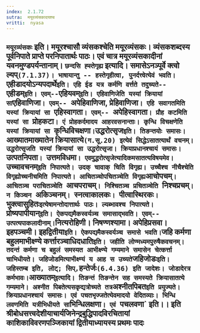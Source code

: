```yaml
---
index:  2.1.72
sutra:  मयूरव्यंसकादयश्च
vritti:  nyasa
---
```


`मयूरव्यंसकः` इति। मयूरश्चासौ व्यंसकश्चेति मयूरव्यंसकः। व्यंसकशब्दस्य पूर्वनिपाते प्राप्ते परनिपातार्थः पाठः। एवं चात्र मयूरव्यंसकादीनां यवनमुण्डपर्यन्तानाम्। `छन्दसि ह्स्तेगृह्य` इत्यादि। समासेऽनञ्पूर्वे क्त्वो ल्यप्` (7.1.37)। भाषायान्तु -- हस्तेगृहीत्वा, पुनर्दत्त्वेत्येवं भवति। `एहीडादयोऽन्यपदार्थे` इति। एहि ईड यत्र कर्मणि वर्त्तते तदुच्यते-- `एहीडम्` इति। एवम्-- `एहियवम्` इति। एहिवाणिजेति यस्यां क्रियायां सा `एहिवाणिजा`। एवम्-- `अपेहिवाणिजा, प्रेहिवाणिजा`। एहि सवागतमिति यस्यां क्रियायां सा `एहिस्वागता`। एवम्-- `अपेहिस्वागता`। प्रौह कटमिति यस्यां सा `प्रोहकटा`। एं प्रोहकर्दमादय आहरवसनान्ताः। कृन्धि विचक्षणेति यस्यां क्रियायां सा `कृन्धिविचक्षणा` । `उद्धरोत्सृज` इति। तिङन्तयोः समासः। `आख्यातमाख्यातेन क्रियासात्ये` (ग.सू.20) इत्येवं सिद्धेऽसातत्यार्थं वचनम्। उद्धरोत्सृजति यस्यां क्रियायां सा उद्धरोत्सृजा। क्रियाप्रधानश्चायं समासः। `उत्पतनिपता`। `उत्तमविधमा`। एवमुद्धरोत्सृजेत्यादिकमसातत्यविषयमेव। `उच्चावचनम्` इति निपात्यते। उदक् चावाक् चिति विगृह्य। उच्चैश्च नीचैश्चेति विगृह्योच्चनीचमिति निपात्यते। आचितञ्चोपचितञ्चेति विगृह्य `आचोपचम्`। आचितञ्च पराचितञ्चेति `आचपराचम्`। निश्चितञ्च प्रचितञ्चेति `निश्चप्रचम्`। न किञ्चन `अकिञ्चनम्`। `स्नत्वाकालकः`। `पीत्वास्थिरकः`। `भुक्त्वासुहितः` इत्येषामन्तोदात्तार्थः पाठः। ल्यब्भावश्च निपात्यते। `प्रोष्यपापीयान्` इति। ऐकपद्यमैकस्वर्यञ्च समासाद्भवति। एवम्-- उत्पत्यपाकलादीनाम्। `नित्यरोहिणी। निषण्णश्यामा। अपेहिप्रसवा। इहपञ्चमी। इहद्वितीया` इति। ऐकपद्यमैकस्वर्यञ्च समासे भवति।
`जहि कर्मणा बहुलमाभीक्ष्ण्ये कर्त्तारञ्चाधिदधाति` इति। जहीति लोण्मध्यमपुरुषैकवचनम्। तदन्तं कर्मणा च बहुलं समस्यत आभीक्ष्ण्ये गम्यमाने समासेन चेत्कर्त्ता चाभिधीयते। जहिजोडमित्याभीक्ष्ण्यं य आह स उच्यते `जहिजोडः` इति। जहिस्तम्ब इति, लोट्; सिप्, `हन्तेर्जः` (6.4.36) इति जादेशः। जोडादेरत्र कर्मभावः।
`आख्यातम्` इत्यादि। तिङन्तं तिङन्तेन सह समस्यते क्रियासातत्ये गम्यमाने। अश्नीत पिबतेत्यसकृद्यत्रोच्यते तत्र `अश्नीतपिबत` इति प्रयुज्यते। क्रियाप्रधानश्चायं समासः। एवं पचतभृज्जतेत्येवमादयो वेदितव्याः। भिन्धि लवणमिति यत्रीभिधीयते सा `भिन्धिलक्षणा`। एवं `पचलवणा` इति।।
इति श्रीबोधसत्त्वदेशीयाचार्यजिनेन्द्रबुद्धिपादविरचितायां
काशिकाविवरणपञ्जिकायां
द्वितीयाध्यायस्य
प्रथमः पादः
---------------



